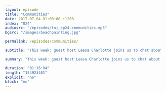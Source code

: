 ```yaml
---
layout: episode
title: "Communities"
date: 2017-07-04 01:00:00 +1200
index: "024"
audiosrc: "/episodes/toi_ep24-communities.mp3"
bgsrc: "/images/beachpainting.jpg"

permalink: /episodes/communities/

subtitle: "This week: guest host Leesa Charlotte joins us to chat about communities — from the old to new, organic to artificial, mundane to extreme."

summary: "This week: guest host Leesa Charlotte joins us to chat about communities — from the old to new, organic to artificial, mundane to extreme."

duration: "01:16:04"
length: "134923401"
explicit: "no"
block: "no" 
---
```

